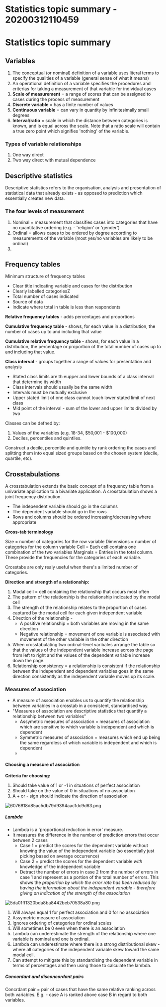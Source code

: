 Statistics topic summary - 20200312110459
========================================



# Statistics topic summary

## Variables

1. The conceptual (or nominal) definition of a variable uses literal terms to specify the qualities of a variable (general sense of what it means)
2. An operational definition of a variable specifies the procedures and criterias for taking a measurement of that variable for individual cases
3. **Scale of measurement** = a range of scores that can be assigned to cases during the process of measurement
4. **Discrete variable** = has a finite number of values
5. **Continuous variable** = can vary in quantity by infinitesimally small degrees
6. **Interval/ratio** = scale in which the distance between categories is known, and is equal across the scale. Note that a ratio scale will contain a true zero point which signifies 'nothing' of the variable.

### Types of variable relationships
1. One way direct
2. Two way direct with mutual dependence

## Descriptive statistics

Descriptive statistics refers to the organisation, analysis and presentation of statistical data that already exists - as opposed to prediction which essentially creates new data.

### The four levels of measurement

1. Nominal = measurement that classifies cases into categories that have no quantitative ordering (e.g. - 'religion' or 'gender')
2. Ordinal = allows cases to be ordered by degree according to measurements of the variable (most yes/no variables are likely to be ordinal)
3. 

## Frequency tables

Minimum structure of frequency tables
* Clear title indicating variable and cases for the distribution
* Clearly labelled categoriesZ
* Total number of cases indicated
* Source of data
* Indicate where total in table is less than respondents

**Relative frequency tables** - adds percentages and proportions

**Cumulative frequency table** - shows, for each value in a distribution, the number of cases up to and including that value

**Cumulative relative frequency table** - shows, for each value in a distribution, the percentage or proportion of the total number of cases up to and including that value.

**Class interval** - groups together a range of values for presentation and analysis
* Stated class limits are th eupper and lower bounds of a class interval that determine its width
* Class intervals should usually be the same width
* Intervals must be mutually exclusive
* Upper stated limit of one class cannot touch lower stated limit of next class
* Mid point of the interval - sum of the lower and upper limits divided by two

Classes can be defned by:
1. Values of the variables (e.g. 18-34, $50,001 - $100,000)
2. Deciles, percentiles and quintiles.

Construct a decile, percentile and quintile by rank ordering the cases and splitting them into equal sized groups based on the chosen system (decile, quartile, etc).


## Crosstabulations

A crosstabulation extends the basic concept of a frequency table from a univariate application to a bivariate application. A crosstabulation shows a joint frequency distribution.
* The independent variable should go in the columns
* The dependent variable should go in the rows
* Rows and columns should be ordered increasing/decreasing where appropriate

**Cross-tab terminology**

Size = number of categories for the row variable
Dimensions = number of categories for the column variable
Cell = Each cell contains one combination of the two variables
Marginals = Entries in the total column. These provide the frequencies for the categories of each variable.

Crosstabs are only realy useful when there's a limited number of categories. 

**Direction and strength of a relationship:**
1. Modal cell = cell containing the relationship that occurs most often
2. The pattern of the relationship is the relationship indicated by the modal cell
3. The strength of the relationship relates to the proportion of cases captured by the modal cell for each given independent variable
4. Direction of the relationship - 
    * A positive relationship = both variables are moving in the same direction
    * Negative relationship = movement of one variable is associated with movement of the other variable in the other direction
5. When crosstabulating two ordinal-level varibales arrange the table so that the values of the independent variable increase across the page from left to right and the values of the dependent variable increase down the page.
6. Relationship consistency = a relationship is consistent if the relationship between the independent and dependent variables goes in the same direction consistently as the independent variable moves up its scale.

### Measures of association

* A measure of association enables us to quantify the relationship between variables in a crosstab in a consistent, standardised way.
* "Measures of association are descriptive statistics that quantify a relationship between two variables"
    * Assymetric measures of association = measures of association which are sensitive to which variable is independent and which is dependent
    * Symmetric measures of association = measures which end up being the same regardless of which variable is independent and which is dependent
    * 
#### Choosing a measure of association
**Criteria for choosing:**
1. Should take value of 1 or -1 in situations of perfect association
2. Should take on the value of 0 in situations of no association
3. A + or - sign should indicate the direction of association

![6076818d85ac5db79d9394aac1dc9d63.png](6076818d85ac5db79d9394aac1dc9d63.png)

##### Lambda

* Lambda is a 'proportional reduction in error' measure.
* It measures the difference in the number of prediction errors that occur between 2 cases
    * Case 1 = predict the scores for the dependent variable without knowing the value of the independent variable (so essentially just picking based on average occurrence)
    * Case 2 = predict the scores for the dependent variable *with* knowledge of the independent variable
    * Detract the number of errors in case 2 from the number of errors in case 1 and represent as a portion of the total number of errors. This shows the *proportion by which the error rate has been reduced by having the information about the independent variable - therefore giving an indication of the strength of the association*

![5da01ff1320bda8ba8442beb70538a80.png](5da01ff1320bda8ba8442beb70538a80.png)
1. Will always equal 1 for perfect association and 0 for no association
2. Assymetric measure of association
3. Ignores ordering of categories for ordinal scales
4. Will sometimes be 0 even when there is an association
5. Lambda can underestimate the strength of the relationship where one variable is nominal and one is ordinal.
6. Lambda can underestimate where there is a strong distributional skew - where all categories of the independent variable skew toward the same modal cell.
7. Can attempt to mitigate this by standardising the dependent variable in terms of percentages and then using those to calculate the lambda.

##### Concordant and disconcordant pairs

Concrdant pair = pair of cases that have the same relative ranking across both variables. E.g. - case A is ranked above case B in regard to both variables.